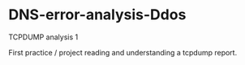 # DNS-error-analysis-Ddos
TCPDUMP analysis 1

First practice / project reading and understanding a tcpdump report. 
